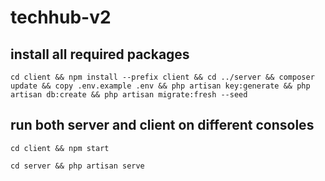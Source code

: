 # techhub-v2

## install all required packages
`cd client && npm install --prefix client && cd ../server && composer update && copy .env.example .env && php artisan key:generate && php artisan db:create && php artisan migrate:fresh --seed`

## run both server and client on different consoles
`cd client && npm start`


`cd server && php artisan serve`
